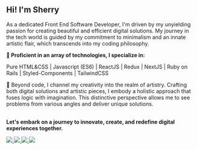 ## Hi! I'm Sherry
As a dedicated Front End Software Developer, I'm driven by my unyielding passion for creating beautiful and efficient digital solutions. My journey in the tech world is guided by my commitment to minimalism and an innate artistic flair, which transcends into my coding philosophy.

__🚀 Proficient in an array of technologies, I specialize in:__

Pure HTML&CSS | Javascript (ES6) | ReactJS | Redux | NextJS | Ruby on Rails | Styled-Components | TailwindCSS

🎨 Beyond code, I channel my creativity into the realm of artistry. Crafting both digital solutions and artistic pieces, I embody a holistic approach that fuses logic with imagination. This distinctive perspective allows me to see problems from various angles and deliver unique solutions.
<br></br>

__Let's embark on a journey to innovate, create, and redefine digital experiences together.__

<p>
<a href="https://www.linkedin.com/in/shyusu4" target="blank"><img src="https://img.shields.io/badge/LinkedIn-0077B5?style=for-the-badge&logo=linkedin&logoColor=white">
<a href="https://github.com/shyusu4" target="blank"><img src="https://img.shields.io/badge/GitHub-100000?style=for-the-badge&logo=github&logoColor=white">
<a href="https://twitter.com/shyusu4" target="blank"><img src="https://img.shields.io/badge/Twitter-1DA1F2?style=for-the-badge&logo=twitter&logoColor=white">
<a href="mailto: shyusupova4@gmail.com" target="blank"><img src="https://img.shields.io/badge/Gmail-D14836?style=for-the-badge&logo=gmail&logoColor=white">
</p>
